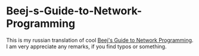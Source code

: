 Beej-s-Guide-to-Network-Programming
===================================

This is my russian translation of cool <a href="http://beej.us/guide/bgnet/">Beej's Guide to Network Programming</a>.
I am very appreciate any remarks, if you find typos or something.
